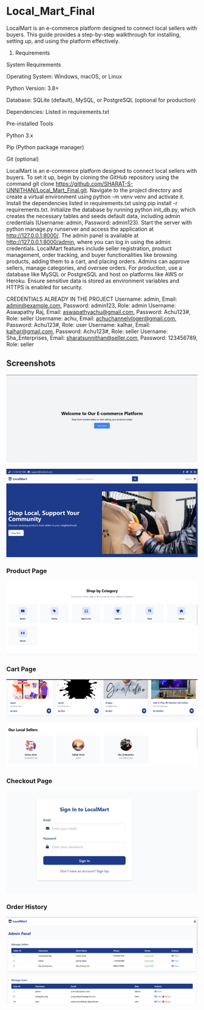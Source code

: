 # Local_Mart_Final
LocalMart is an e-commerce platform designed to connect local sellers with buyers. This guide provides a step-by-step walkthrough for installing, setting up, and using the platform effectively.

1. Requirements

System Requirements

Operating System: Windows, macOS, or Linux

Python Version: 3.8+

Database: SQLite (default), MySQL, or PostgreSQL (optional for production)

Dependencies: Listed in requirements.txt

Pre-installed Tools

Python 3.x

Pip (Python package manager)

Git (optional)

LocalMart is an e-commerce platform designed to connect local sellers with buyers. To set it up, begin by cloning the GitHub repository using the command git clone https://github.com/SHARAT-S-UNNITHAN/Local_Mart_Final.git. Navigate to the project directory and create a virtual environment using python -m venv venv and activate it. Install the dependencies listed in requirements.txt using pip install -r requirements.txt. Initialize the database by running python init_db.py, which creates the necessary tables and seeds default data, including admin credentials (Username: admin, Password: admin123). Start the server with python manage.py runserver and access the application at http://127.0.0.1:8000/. The admin panel is available at http://127.0.0.1:8000/admin, where you can log in using the admin credentials. LocalMart features include seller registration, product management, order tracking, and buyer functionalities like browsing products, adding them to a cart, and placing orders. Admins can approve sellers, manage categories, and oversee orders. For production, use a database like MySQL or PostgreSQL and host on platforms like AWS or Heroku. Ensure sensitive data is stored as environment variables and HTTPS is enabled for security. 


CREDENTIALS ALREADY IN THE PROJECT
Username: admin, Email: admin@example.com, Password: admin123, Role: admin
Username: Aswapathy Raj, Email: aswapathyachu@gmail.com, Password: Achu123#, Role: seller
Username: achu, Email: achuchannelvloger@gmail.com, Password: Achu123#, Role: user
Username: kalhar, Email: kalhar@gmail.com, Password: Achu123#, Role: seller
Username: Sha_Enterprises, Email: sharatsunnithan@seller.com, Password: 123456789, Role: seller


## Screenshots

![Intro Page](screenshots/Screenshot%202025-06-21%20221154.png)

![HomePage](screenshots/Screenshot%202025-06-21%20221201.png)

### Product Page
![Product Page](screenshots/Screenshot%202025-06-21%20221211.png)

### Cart Page
![Cart Page](screenshots/Screenshot%202025-06-21%20221223.png)

### Checkout Page
![Checkout Page](screenshots/Screenshot%202025-06-21%20221234.png)

### Order History
![Order History](screenshots/Screenshot%202025-06-21%20221253.png)




